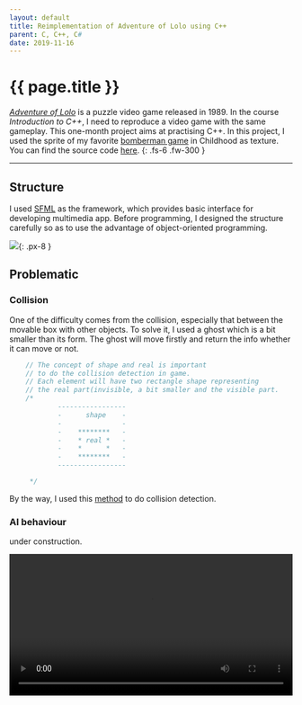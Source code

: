 ```yaml
---
layout: default 
title: Reimplementation of Adventure of Lolo using C++
parent: C, C++, C# 
date: 2019-11-16
---
```


# {{ page.title }}

[*Adventure of Lolo*](https://en.wikipedia.org/wiki/Adventures_of_Lolo) is a puzzle video game released in 1989. In the course *Introduction to C++*, I need to reproduce a video game with the same gameplay. This one-month project aims at practising C++. In this project, I used the sprite of my favorite [bomberman game](https://www.youtube.com/watch?v=WXATi38zgYE) in Childhood as texture. You can find the source code [here](https://github.com/zemin-xu/SFML).
{: .fs-6 .fw-300 }

---

## Structure

I used [SFML](https://www.sfml-dev.org) as the framework, which provides basic interface for developing multimedia app. Before programming, I designed the structure carefully so as to use the advantage of object-oriented programming.

<img src="{{ site.url_imgs }}/adventure_of_lolo_uml.png" style="width=100%">{: .px-8 }

## Problematic

### Collision

One of the difficulty comes from the collision, especially that between the movable box with other objects. To solve it, I used a ghost which is a bit smaller than its form. The ghost will move firstly and return the info whether it can move or not.


``` C++
    // The concept of shape and real is important
    // to do the collision detection in game.
    // Each element will have two rectangle shape representing
    // the real part(invisible, a bit smaller and the visible part.
    /*
            -----------------
            -      shape    -
            -               -
            -    ********   -
            -    * real *   -
            -    *      *   -
            -    ********   -
            -----------------

     */
```

By the way, I used this [method](http://jeffreythompson.org/collision-detection/rect-rect.php) to do collision detection.

### AI behaviour

under construction.

<video id="player" playsinline controls style="width: 100%">
<source src= "{{ site.url_videos }}/adventure_of_lolo.mp4" type="video/mp4" />
</video>